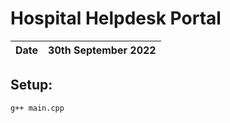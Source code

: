 # Hospital Helpdesk Portal

| Date | 30th September 2022|
| - | - |

## Setup:
```bash
g++ main.cpp
```
